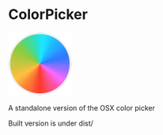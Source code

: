 # ColorPicker
![Alt](ColorPicker/Images.xcassets/AppIcon.appiconset/colorpicker-128.png)

A standalone version of the OSX color picker

Built version is under dist/

